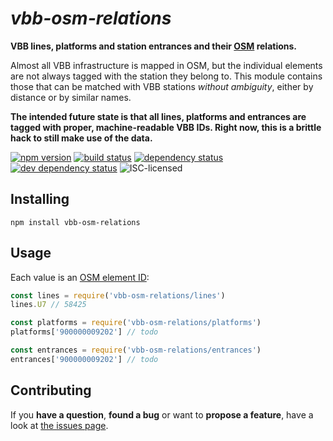 # *vbb-osm-relations*

**VBB lines, platforms and station entrances and their [OSM](https://openstreetmap.org/) relations.**

Almost all VBB infrastructure is mapped in OSM, but the individual elements are not always tagged with the station they belong to. This module contains those that can be matched with VBB stations *without ambiguity*, either by distance or by similar names.

**The intended future state is that all lines, platforms and entrances are tagged with proper, machine-readable VBB IDs. Right now, this is a brittle hack to still make use of the data.**

[![npm version](https://img.shields.io/npm/v/vbb-osm-relations.svg)](https://www.npmjs.com/package/vbb-osm-relations)
[![build status](https://app.codeship.com/projects/faaded10-4d47-0135-ea45-72e8c5ccfe37/status?branch=master)](https://app.codeship.com/projects/233154)
[![dependency status](https://img.shields.io/david/derhuerst/vbb-osm-relations.svg)](https://david-dm.org/derhuerst/vbb-osm-relations)
[![dev dependency status](https://img.shields.io/david/dev/derhuerst/vbb-osm-relations.svg)](https://david-dm.org/derhuerst/vbb-osm-relations#info=devDependencies)
![ISC-licensed](https://img.shields.io/github/license/derhuerst/vbb-osm-relations.svg)


## Installing

```shell
npm install vbb-osm-relations
```

## Usage

Each value is an [OSM element ID](#todo):

```js
const lines = require('vbb-osm-relations/lines')
lines.U7 // 58425

const platforms = require('vbb-osm-relations/platforms')
platforms['900000009202'] // todo

const entrances = require('vbb-osm-relations/entrances')
entrances['900000009202'] // todo
```


## Contributing

If you **have a question**, **found a bug** or want to **propose a feature**, have a look at [the issues page](https://github.com/derhuerst/vbb-osm-relations/issues).
